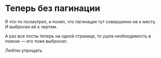 # Теперь без пагинации

Я что-то посмотрел, и понял, что пагинация тут совершенно не к месту. И выбросил её к чертям. 

А раз все посты теперь на одной странице, то ушла необходимость в поиске — его тоже выбросил.

Люблю упрощать.